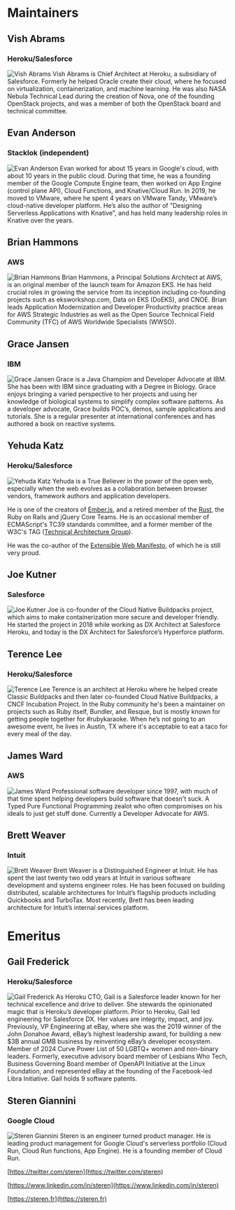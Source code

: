 # Maintainers

## Vish Abrams
### Heroku/Salesforce
![Vish Abrams](/images/bios/vish.jpg) Vish Abrams is Chief Architect at Heroku, a subsidiary of Salesforce. Formerly he helped Oracle create their cloud, where he focused on virtualization, containerization, and machine learning. He was also NASA Nebula Technical Lead during the creation of Nova, one of the founding OpenStack projects, and was a member of both the OpenStack board and technical committee.
## Evan Anderson
### Stacklok (independent)
![Evan Anderson](/images/bios/evan.jpg) Evan worked for about 15 years in Google's cloud, with about 10 years in the public cloud.  During that time, he was a founding member of the Google Compute Engine team, then worked on App Engine (control plane API), Cloud Functions, and Knative/Cloud Run. In 2019, he moved to VMware, where he spent 4 years on VMware Tandy, VMware’s cloud-native developer platform.   He’s also the author of "Designing Serverless Applications with Knative", and has held many leadership roles in Knative over the years.
## Brian Hammons
### AWS
![Brian Hammons](/images/bios/brian.jpg) Brian Hammons, a Principal Solutions Architect at AWS, is an original member of the launch team for Amazon EKS. He has held crucial roles in growing the service from its inception including co-founding projects such as eksworkshop.com, Data on EKS (DoEKS), and CNOE.  Brian leads Application Modernization and Developer Productivity practice areas for AWS Strategic Industries as well as the Open Source Technical Field Community (TFC) of AWS Worldwide Specialists (WWSO).
## Grace Jansen
### IBM
![Grace Jansen](/images/bios/grace.jpg) Grace is a Java Champion and Developer Advocate at IBM. She has been with IBM since graduating with a Degree in Biology. Grace enjoys bringing a varied perspective to her projects and using her knowledge of biological systems to simplify complex software patterns. As a developer advocate, Grace builds POC’s, demos, sample applications and tutorials. She is a regular presenter at international conferences and has authored a book on reactive systems.
## Yehuda Katz
### Heroku/Salesforce
![Yehuda Katz](/images/bios/yehuda.jpg) Yehuda is a True Believer in the power of the open web, especially when the web evolves as a collaboration between browser vendors, framework authors and application developers.

He is one of the creators of [Ember.js](http://www.emberjs.com/?ref=yehudakatz.com), and a retired member of the [Rust](http://www.rust-lang.org/?ref=yehudakatz.com), the Ruby on Rails and jQuery Core Teams. He is an occasional member of ECMAScript's TC39 standards committee, and a former member of the W3C's TAG ([Technical Architecture Group](http://www.w3.org/2001/tag/?ref=yehudakatz.com)).

He was the co-author of the [Extensible Web Manifesto](https://extensiblewebmanifesto.org/?ref=yehudakatz.com), of which he is still very proud.

## Joe Kutner
### Salesforce
![Joe Kutner](/images/bios/joe.jpg) Joe is co-founder of the Cloud Native Buildpacks project, which aims to make containerization more secure and developer friendly. He started the project in 2018 while working as DX Architect at Salesforce Heroku, and today is the DX Architect for Salesforce’s Hyperforce platform.

## Terence Lee
### Heroku/Salesforce
![Terence Lee](/images/bios/terence.jpg) Terence is an architect at Heroku where he helped create Classic Buildpacks and then later co-founded Cloud Native Buildpacks, a CNCF Incubation Project. In the Ruby community he's been a maintainer on projects such as Ruby itself, Bundler, and Resque, but is mostly known for getting people together for \#rubykaraoke. When he’s not going to an awesome event, he lives in Austin, TX where it's acceptable to eat a taco for every meal of the day.
## James Ward
### AWS
![James Ward](/images/bios/james.jpg) Professional software developer since 1997, with much of that time spent helping developers build software that doesn't suck. A Typed Pure Functional Programming zealot who often compromises on his ideals to just get stuff done. Currently a Developer Advocate for AWS.
## Brett Weaver
### Intuit
![Brett Weaver](/images/bios/brett.jpg) Brett Weaver is a Distinguished Engineer at Intuit.  He has spent the last twenty two odd years at Intuit in various software development and systems engineer roles.  He has been focused on building distributed, scalable architectures for Intuit’s flagship products including Quickbooks and TurboTax.  Most recently, Brett has been leading architecture for Intuit’s internal services platform.

# Emeritus

## Gail Frederick 
### Heroku/Salesforce
![Gail Frederick](/images/bios/gail.jpg) As Heroku CTO, Gail is a Salesforce leader known for her technical excellence and drive to deliver. She stewards the opinionated magic that is Heroku’s developer platform. Prior to Heroku, Gail led engineering for Salesforce DX. Her values are integrity, impact, and joy.
Previously, VP Engineering at eBay, where she was the 2019 winner of the John Donahoe Award, eBay’s highest leadership award, for building a new $3B annual GMB business by reinventing eBay’s developer ecosystem.
Member of 2024 Curve Power List of 50 LGBTQ+ women and non-binary leaders. Formerly, executive advisory board member of Lesbians Who Tech, Business Governing Board member of OpenAPI Initiative at the Linux Foundation, and represented eBay at the founding of the Facebook-led Libra Initiative. 
Gail holds 9 software patents.
## Steren Giannini
### Google Cloud
![Steren Giannini](/images/bios/steren.jpg) Steren is an engineer turned product manager. He is leading product management for Google Cloud's serverless portfolio (Cloud Run, Cloud Run functions, App Engine). He is a founding member of Cloud Run.

[https://twitter.com/steren](https://twitter.com/steren)

[https://www.linkedin.com/in/steren](https://www.linkedin.com/in/steren)

[https://steren.fr](https://steren.fr)

